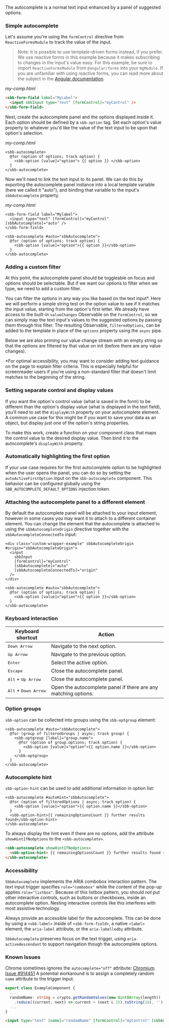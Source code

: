 The autocomplete is a normal text input enhanced by a panel of suggested options.

### Simple autocomplete

Let's assume you're using the `formControl`
directive from `ReactiveFormsModule` to track the value of the input.

> Note: It is possible to use template-driven forms instead, if you prefer. We use reactive forms
> in this example because it makes subscribing to changes in the input's value easy. For this
> example, be sure to import `ReactiveFormsModule` from `@angular/forms` into your `NgModule`.
> If you are unfamiliar with using reactive forms, you can read more about the subject in the
> [Angular documentation](https://angular.io/guide/reactive-forms).

_my-comp.html_

```html
<sbb-form-field label="MyLabel">
  <input sbbInput type="text" [formControl]="myControl" />
</sbb-form-field>
```

Next, create the autocomplete panel and the options displayed inside it. Each option should be
defined by a `sbb-option` tag. Set each option's value property to whatever you'd like the value
of the text input to be upon that option's selection.

_my-comp.html_

```angular
<sbb-autocomplete>
  @for (option of options; track option) {
    <sbb-option [value]="option"> {{ option }} </sbb-option>
  }
</sbb-autocomplete>
```

Now we'll need to link the text input to its panel. We can do this by exporting the autocomplete
panel instance into a local template variable (here we called it "auto"), and binding that variable
to the input's `sbbAutocomplete` property.

_my-comp.html_

```angular
<sbb-form-field label="Mylabel">
  <input type="text" [formControl]="myControl" [sbbAutocomplete]="auto" />
</sbb-form-field>

<sbb-autocomplete #auto="sbbAutocomplete">
  @for (option of options; track option) {
    <sbb-option [value]="option">{{ option }}</sbb-option>
  }
</sbb-autocomplete>
```

<!-- example(autocomplete-simple) -->

### Adding a custom filter

At this point, the autocomplete panel should be toggleable on focus and options should be
selectable. But if we want our options to filter when we type, we need to add a custom filter.

You can filter the options in any way you like based on the text input\*. Here we will perform a
simple string test on the option value to see if it matches the input value, starting from the
option's first letter. We already have access to the built-in `valueChanges` Observable on the
`FormControl`, so we can simply map the text input's values to the suggested options by passing
them through this filter. The resulting Observable, `filteredOptions`, can be added to the
template in place of the `options` property using the `async` pipe.

Below we are also priming our value change stream with an empty string so that the options are
filtered by that value on init (before there are any value changes).

\*For optimal accessibility, you may want to consider adding text guidance on the page to explain
filter criteria. This is especially helpful for screenreader users if you're using a non-standard
filter that doesn't limit matches to the beginning of the string.

<!-- example(autocomplete-filter) -->

### Setting separate control and display values

If you want the option's control value (what is saved in the form) to be different than the option's
display value (what is displayed in the text field), you'll need to set the `displayWith`
property on your autocomplete element. A common use case for this might be if you want to save your
data as an object, but display just one of the option's string properties.

To make this work, create a function on your component class that maps the control value to the
desired display value. Then bind it to the autocomplete's `displayWith` property.

<!-- example(autocomplete-display) -->

### Automatically highlighting the first option

If your use case requires for the first autocomplete option to be highlighted when the user opens
the panel, you can do so by setting the `autoActiveFirstOption` input on the `sbb-autocomplete`
component. This behavior can be configured globally using the `SBB_AUTOCOMPLETE_DEFAULT_OPTIONS`
injection token.

<!-- example(autocomplete-auto-active-first-option) -->

### Attaching the autocomplete panel to a different element

By default the autocomplete panel will be attached to your input element, however in some cases you
may want it to attach to a different container element. You can change the element that the
autocomplete is attached to using the `sbbAutocompleteOrigin` directive together with the
`sbbAutocompleteConnectedTo` input:

```angular
<div class="custom-wrapper-example" sbbAutocompleteOrigin #origin="sbbAutocompleteOrigin">
  <input
    sbbInput
    [formControl]="myControl"
    [sbbAutocomplete]="auto"
    [sbbAutocompleteConnectedTo]="origin"
  />
</div>

<sbb-autocomplete #auto="sbbAutocomplete">
  @for (option of options; track option) {
    <sbb-option [value]="option">{{ option }}</sbb-option>
  }
</sbb-autocomplete>
```

### Keyboard interaction

| Keyboard shortcut                      | Action                                                         |
| -------------------------------------- | -------------------------------------------------------------- |
| <kbd>Down Arrow</kbd>                  | Navigate to the next option.                                   |
| <kbd>Up Arrow</kbd>                    | Navigate to the previous option.                               |
| <kbd>Enter</kbd>                       | Select the active option.                                      |
| <kbd>Escape</kbd>                      | Close the autocomplete panel.                                  |
| <kbd>Alt</kbd> + <kbd>Up Arrow</kbd>   | Close the autocomplete panel.                                  |
| <kbd>Alt</kbd> + <kbd>Down Arrow</kbd> | Open the autocomplete panel if there are any matching options. |

### Option groups

`sbb-option` can be collected into groups using the `sbb-optgroup` element:

<!-- example(autocomplete-optgroup) -->

```angular
<sbb-autocomplete #auto="sbbAutocomplete">
  @for (group of filteredGroups | async; track group) {
    <sbb-optgroup [label]="group.name">
      @for (option of group.options; track option) {
        <sbb-option [value]="option">{{ option.name }}</sbb-option>
      }
    </sbb-optgroup>
  }
</sbb-autocomplete>
```

### Autocomplete hint

`sbb-option-hint` can be used to add additional information in option list:

<!-- example(option-hint) -->

```angular
<sbb-autocomplete #autoHint="sbbAutocomplete">
  @for (option of filteredOptions | async; track option) {
    <sbb-option [value]="option">{{ option.name }}</sbb-option>
  }
  <sbb-option-hint>{{ remainingOptionsCount }} further results found</sbb-option-hint>
</sbb-autocomplete>
```

To always display the hint even if there are no options,
add the attribute `showHintIfNoOptions` to the `<sbb-autocomplete>`.

```html
<sbb-autocomplete showHintIfNoOptions>
  <sbb-option-hint> {{ remainingOptionsCount }} further results found </sbb-option-hint>
</sbb-autocomplete>
```

### Accessibility

`SbbAutocomplete` implements the ARIA combobox interaction pattern. The text input trigger specifies
`role="combobox"` while the content of the pop-up applies `role="listbox"`. Because of this listbox
pattern, you should _not_ put other interactive controls, such as buttons or checkboxes, inside
an autocomplete option. Nesting interactive controls like this interferes with most assistive
technology.

Always provide an accessible label for the autocomplete. This can be done by using a
`<sbb-label>` inside of `<sbb-form-field>`, a native `<label>` element, the `aria-label`
attribute, or the `aria-labelledby` attribute.

`SbbAutocomplete` preserves focus on the text trigger, using `aria-activedescendant` to support
navigation though the autocomplete options.

### Known Issues

Chrome sometimes ignores the `autocomplete="off"` attribute: [Chromium Issue #914451](https://bugs.chromium.org/p/chromium/issues/detail?id=914451)
A potential workaround is to assign a completely random `name` attribute to the trigger input.

```ts
export class ExampleComponent {
  ...
  randomName: string = crypto.getRandomValues(new Uint8Array(length))
    .reduce((current, next) => current + (next & 15).toString(16), '');
  ...
}

```

```html
<input type="text" [name]="randomName" [formControl]="myControl" [sbbAutocomplete]="auto" />
```
